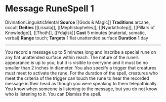 ﻿---
actions: null
area: null
bloodline: null
component:
- Material
- Somatic
- Verbal
cost: null
deity:
- '[[DATABASE/deity/Lissala|Lissala]]'
- '[[DATABASE/deity/Mephistopheles|Mephistopheles]]'
- '[[DATABASE/deity/Nyarlathotep|Nyarlathotep (The CrawlingChaos)]]'
- '[[DATABASE/deity/Pillars of Knowledge|Pillars of Knowledge]]'
- '[[DATABASE/deity/Thoth|Thoth]]'
- '[[DATABASE/deity/Ydajisk|Ydajisk]]'
domain: null
duration: 1 day
element: null
heighten: null
heighten_level: '1'
id: '581'
lesson: null
level: '1'
mystery: null
name: Message Rune
patron_theme: null
range: touch
rarity: Common
requirement: null
saving_throw: null
school: Divination
source: '[[DATABASE/source/Gods & Magic|Gods & Magic]]'
target: 1 flat unattended surface
tradition:
- Arcane
- Occult
trait:
- '[[DATABASE/trait/Divination|Divination]]'
- '[[DATABASE/trait/Linguistic|Linguistic]]'
- '[[DATABASE/trait/Mental|Mental]]'
trigger: null
type: Spell

---
# Message Rune<span class="item-type">Spell 1</span>

<span class="item-trait">Divination</span><span class="item-trait">Linguistic</span><span class="item-trait">Mental</span>
**Source** [[Gods & Magic]] 
**Traditions** arcane, occult
**Deities** [[Lissala]], [[Mephistopheles]], [[Nyarlathotep]], [[Pillars of Knowledge]], [[Thoth]], [[Ydajisk]]
**Cast** 5 minutes (material, somatic, verbal)
**Range** touch; **Targets** 1 flat unattended surface
**Duration** 1 day

---
You record a message up to 5 minutes long and inscribe a special rune on any flat unattended surface within reach. The nature of the rune’s appearance is up to you, but it is visible to everyone and it must be no smaller than 2 inches in diameter. You also specify a trigger that creatures must meet to activate the rune. For the duration of the spell, creatures who meet the criteria of the trigger can touch the rune to hear the recorded message in their head as though you were speaking to them telepathically. You know when someone is listening to the message, but you do not know who is listening to it. You can Dismiss the spell.